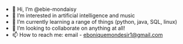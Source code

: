 - 👋 Hi, I’m @ebie-mondaisy
- 👀 I’m interested in artificial intelligence and music
- 🌱 I’m currently learning a range of things (python, java, SQL, linux)
- 💞️ I’m looking to collaborate on anything at all!
- 📫 How to reach me: email - eboniquemondesir1@gmail.com

<!---
ebie-mondaisy/ebie-mondaisy is a ✨ special ✨ repository because its `README.md` (this file) appears on your GitHub profile.
You can click the Preview link to take a look at your changes.
--->
